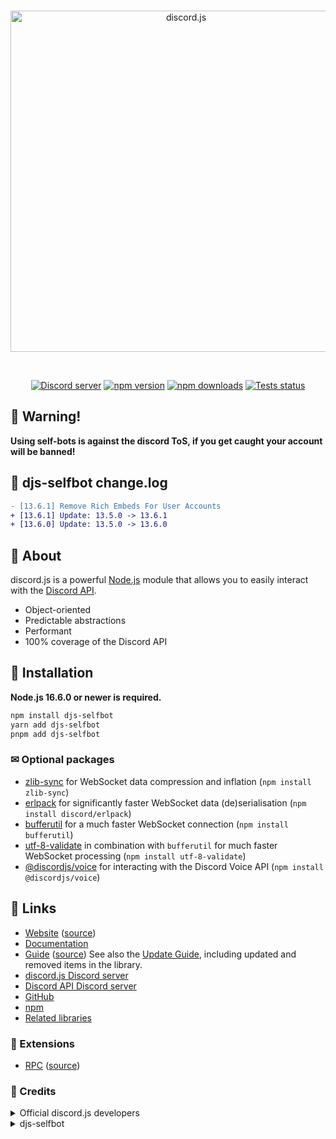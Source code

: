 <div align="center">
  <br />
  <p>
    <a href="https://discord.js.org"><img src="https://discord.js.org/static/logo.svg" width="546" alt="discord.js" /></a>
  </p>
  <br />
  <p>
    <a href="https://discord.gg/djs"><img src="https://img.shields.io/discord/222078108977594368?color=5865F2&logo=discord&logoColor=white" alt="Discord server" /></a>
    <a href="https://www.npmjs.com/package/discord.js"><img src="https://img.shields.io/npm/v/discord.js.svg?maxAge=3600" alt="npm version" /></a>
    <a href="https://www.npmjs.com/package/discord.js"><img src="https://img.shields.io/npm/dt/discord.js.svg?maxAge=3600" alt="npm downloads" /></a>
    <a href="https://github.com/discordjs/discord.js/actions"><img src="https://github.com/discordjs/discord.js/workflows/Testing/badge.svg" alt="Tests status" /></a>
  </p>
</div>


## 🚨 Warning!
**Using self-bots is against the discord ToS, if you get caught your account will be banned!**


## 📕 djs-selfbot change.log
```diff
- [13.6.1] Remove Rich Embeds For User Accounts
+ [13.6.1] Update: 13.5.0 -> 13.6.1
+ [13.6.0] Update: 13.5.0 -> 13.6.0
```

## 📣 About

discord.js is a powerful [Node.js](https://nodejs.org) module that allows you to easily interact with the
[Discord API](https://discord.com/developers/docs/intro).

- Object-oriented
- Predictable abstractions
- Performant
- 100% coverage of the Discord API

## 💾 Installation

**Node.js 16.6.0 or newer is required.**  

```bash
npm install djs-selfbot
yarn add djs-selfbot
pnpm add djs-selfbot
```

### ✉ Optional packages

- [zlib-sync](https://www.npmjs.com/package/zlib-sync) for WebSocket data compression and inflation (`npm install zlib-sync`)
- [erlpack](https://github.com/discord/erlpack) for significantly faster WebSocket data (de)serialisation (`npm install discord/erlpack`)
- [bufferutil](https://www.npmjs.com/package/bufferutil) for a much faster WebSocket connection (`npm install bufferutil`)
- [utf-8-validate](https://www.npmjs.com/package/utf-8-validate) in combination with `bufferutil` for much faster WebSocket processing (`npm install utf-8-validate`)
- [@discordjs/voice](https://github.com/discordjs/voice) for interacting with the Discord Voice API (`npm install @discordjs/voice`)

## 🍃 Links
- [Website](https://discord.js.org/) ([source](https://github.com/discordjs/website))
- [Documentation](https://discord.js.org/#/docs)
- [Guide](https://discordjs.guide/) ([source](https://github.com/discordjs/guide))
  See also the [Update Guide](https://discordjs.guide/additional-info/changes-in-v13.html), including updated and removed items in the library.
- [discord.js Discord server](https://discord.gg/djs)
- [Discord API Discord server](https://discord.gg/discord-api)
- [GitHub](https://github.com/discordjs/discord.js)
- [npm](https://www.npmjs.com/package/discord.js)
- [Related libraries](https://discord.com/developers/docs/topics/community-resources#libraries)

### 🌠 Extensions
- [RPC](https://www.npmjs.com/package/discord-rpc) ([source](https://github.com/discordjs/RPC))

### 🎨 Credits
<details>
  <summary>Official discord.js developers</summary>
    <li>
      <a href="https://github.com/discordjs/discord.js/graphs/contributors">Contributors</a> - Making All The discord.js api 
    </li>
</details>
<details>
  <summary>djs-selfbot</summary>
  <li>
    <a href="https://github.com/ItsBhuvnesh" >ItsBhuvnesh</a> - Allowing user accounts to use the api
  </li>
  <li>
    <a href="https://github.com/IMXNOOBX">IMXNOOBX</a> - Update to the latest, Disable Embeds For User Accounts 
  </li>
</details>
